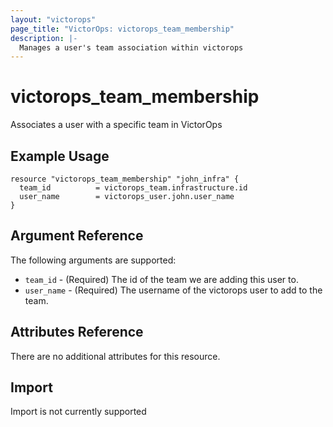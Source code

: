 ```yaml
---
layout: "victorops"
page_title: "VictorOps: victorops_team_membership"
description: |-
  Manages a user's team association within victorops
---
```


# victorops\_team\_membership

Associates a user with a specific team in VictorOps

## Example Usage

```hcl
resource "victorops_team_membership" "john_infra" {
  team_id          = victorops_team.infrastructure.id
  user_name        = victorops_user.john.user_name
}
```

## Argument Reference

The following arguments are supported:

* `team_id` - (Required) The id of the team we are adding this user to.
* `user_name` - (Required) The username of the victorops user to add to the team.

## Attributes Reference

There are no additional attributes for this resource.

## Import

Import is not currently supported
